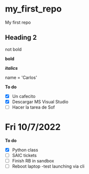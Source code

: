 # my_first_repo
My first repo

## Heading 2
not bold

**bold**

***italics***

name = 'Carlos'

**To do**

- [x] Un cafecito
- [x] Descargar MS Visual Studio
- [ ] Hacer la tarea de Sof

# Fri 10/7/2022

**To do**

- [x] Python class
- [ ] SAIC tickets
- [ ] Finish RB in sandbox
- [ ] Reboot laptop -test launching via cli
